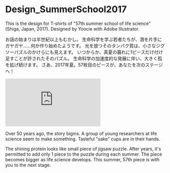 # Design_SummerSchool2017
This is the design for T-shirts of  "57th summer school of life science"(Shiga, Japan, 2017). Designed by Yoocie with Adobe Illustrator. 


お話の始まりは半世紀以上もむかし。
生命科学を学ぶ若者たちが、酒を片手にガヤガヤ……何か作り始めたようです。
光を放つそのタンパク質は、小さなジグソーパズルのかけらにも見えます。
いつからか、真夏の暮れに1ピースだけ付け足すことが許されたそのパズル。
生命科学の加速度的な発展に伴い、大きく孤を拡げ続けます。
さあ、2017年夏。57枚目のピースが、あなたを次のステージへ！ 

![57thT.pdf](https://github.com/Yoocie/Design_SummerSchool2017/files/3882250/57thT.pdf)

Over 50 years ago, the story bigins.
A group of young researchers at life science seem to make something.
Tasteful "sake" cups are in their hands.

The shining protein looks like small piece of jigsaw puzzle.
After years, it's permitted to add only 1 piece to the puzzle during each summer.
The piece becomes bigger as life science develops.
This summer, 57th piece is with you to the next stage.


